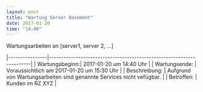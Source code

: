 ```yaml
---
layout: post
title: "Wartung Server Basement"
date: 2017-01-20
time: "14:40"
---
```


Wartungsarbeiten an [server1, server 2, ...]

|----------------|----------------------------------------------------------------------|
| Wartungsbeginn:| 2017-01-20 um 14:40 Uhr                                              | 
| Wartungsende:  | Voraussichtlich am 2017-01-20 um 15:30 Uhr                           | 
| Beschreibung:  | Aufgrund von Wartungsarbeiten sind genannte Services nicht vefügbar. |
| Betroffen:     | Kunden im RZ XYZ                                                     |


